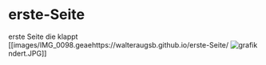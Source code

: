 # erste-Seite
erste Seite die klappt
[[images/IMG_0098.geaehttps://walteraugsb.github.io/erste-Seite/
![grafik](https://user-images.githubusercontent.com/87381473/126072005-92222dd5-58e4-460d-9bb8-7e3023d01e4d.png)
ndert.JPG]]
